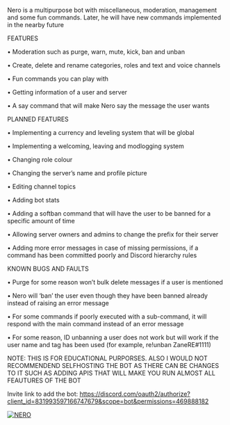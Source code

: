 Nero is a multipurpose bot with miscellaneous, moderation, management and some fun commands. Later, he will have new commands implemented in the nearby future

FEATURES

• Moderation such as purge, warn, mute, kick, ban and unban

• Create, delete and rename categories, roles and text and voice channels

• Fun commands you can play with

• Getting information of a user and server

• A say command that will make Nero say the message the user wants

PLANNED FEATURES

• Implementing a currency and leveling system that will be global

• Implementing a welcoming, leaving and modlogging system

• Changing role colour

• Changing the server’s name and profile picture

• Editing channel topics

• Adding bot stats

• Adding a softban command that will have the user to be banned for a specific amount of time

• Allowing server owners and admins to change the prefix for their server

• Adding more error messages in case of missing permissions, if a command has been committed poorly and Discord hierarchy rules

KNOWN BUGS AND FAULTS

• Purge for some reason won’t bulk delete messages if a user is mentioned

• Nero will ‘ban’ the user even though they have been banned already instead of raising an error message

• For some commands if poorly executed with a sub-command, it will respond with the main command instead of an error message

• For some reason, ID unbanning a user does not work but will work if the user name and tag has been used (for example, re!unban ZaneRE#1111)

NOTE: THIS IS FOR EDUCATIONAL PURPORSES. ALSO I WOULD NOT RECOMMENDEND SELFHOSTING THE BOT AS THERE CAN BE CHANGES TO IT SUCH AS ADDING APIS THAT WILL MAKE YOU RUN ALMOST ALL FEAUTURES OF THE BOT

Invite link to add the bot: https://discord.com/oauth2/authorize?client_id=831993597166747679&scope=bot&permissions=469888182

<a href="https://top.gg/bot/831993597166747679">
  <img src="https://top.gg/api/widget/831993597166747679.svg" alt="NERO" />
  </a>
